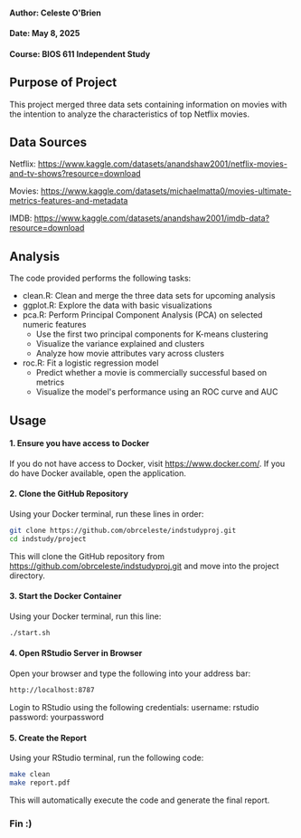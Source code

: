#### Author: Celeste O'Brien
#### Date: May 8, 2025
#### Course: BIOS 611 Independent Study


## Purpose of Project
This project merged three data sets containing information on movies with the intention to analyze
the characteristics of top Netflix movies. 

## Data Sources
Netflix: https://www.kaggle.com/datasets/anandshaw2001/netflix-movies-and-tv-shows?resource=download

Movies: https://www.kaggle.com/datasets/michaelmatta0/movies-ultimate-metrics-features-and-metadata

IMDB: https://www.kaggle.com/datasets/anandshaw2001/imdb-data?resource=download

## Analysis
The code provided performs the following tasks:

- clean.R: Clean and merge the three data sets for upcoming analysis
- ggplot.R: Explore the data with basic visualizations
- pca.R: Perform Principal Component Analysis (PCA) on selected numeric features
	- Use the first two principal components for K-means clustering
	- Visualize the variance explained and clusters
	- Analyze how movie attributes vary across clusters
- roc.R: Fit a logistic regression model
	- Predict whether a movie is commercially successful based on metrics
	- Visualize the model's performance using an ROC curve and AUC

## Usage

#### 1. Ensure you have access to Docker
If you do not have access to Docker, visit https://www.docker.com/. If you do have Docker available, open the application.

#### 2. Clone the GitHub Repository
Using your Docker terminal, run these lines in order:

```bash
git clone https://github.com/obrceleste/indstudyproj.git
cd indstudy/project
```

This will clone the GitHub repository from https://github.com/obrceleste/indstudyproj.git and move into the project directory.

#### 3. Start the Docker Container
Using your Docker terminal, run this line:

```bash
./start.sh
```

#### 4. Open RStudio Server in Browser
Open your browser and type the following into your address bar:

```bash
http://localhost:8787
```

Login to RStudio using the following credentials:
	username: rstudio
	password: yourpassword

#### 5. Create the Report
Using your RStudio terminal, run the following code:

```bash
make clean
make report.pdf
```

This will automatically execute the code and generate the final report.


### Fin :)
